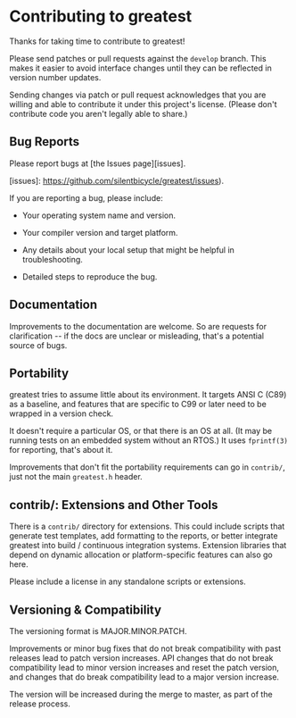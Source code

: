 # Contributing to greatest

Thanks for taking time to contribute to greatest!

Please send patches or pull requests against the `develop` branch. This
makes it easier to avoid interface changes until they can be reflected
in version number updates.

Sending changes via patch or pull request acknowledges that you are
willing and able to contribute it under this project's license. (Please
don't contribute code you aren't legally able to share.)


## Bug Reports

Please report bugs at [the Issues page][issues].

[issues]: https://github.com/silentbicycle/greatest/issues).

If you are reporting a bug, please include:

+ Your operating system name and version.

+ Your compiler version and target platform.

+ Any details about your local setup that might be helpful in
  troubleshooting.

+ Detailed steps to reproduce the bug.


## Documentation

Improvements to the documentation are welcome. So are requests for
clarification -- if the docs are unclear or misleading, that's a
potential source of bugs.


## Portability

greatest tries to assume little about its environment. It targets ANSI C
(C89) as a baseline, and features that are specific to C99 or later need
to be wrapped in a version check.

It doesn't require a particular OS, or that there is an OS at all. (It
may be running tests on an embedded system without an RTOS.) It uses
`fprintf(3)` for reporting, that's about it.

Improvements that don't fit the portability requirements can go in
`contrib/`, just not the main `greatest.h` header.


## contrib/: Extensions and Other Tools

There is a `contrib/` directory for extensions. This could include
scripts that generate test templates, add formatting to the reports, or
better integrate greatest into build / continuous integration systems.
Extension libraries that depend on dynamic allocation or
platform-specific features can also go here.

Please include a license in any standalone scripts or extensions.


## Versioning & Compatibility

The versioning format is MAJOR.MINOR.PATCH.

Improvements or minor bug fixes that do not break compatibility with
past releases lead to patch version increases. API changes that do not
break compatibility lead to minor version increases and reset the patch
version, and changes that do break compatibility lead to a major version
increase.

The version will be increased during the merge to master, as part of
the release process.
